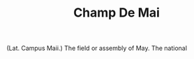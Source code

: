 ---
title: Champ De Mai
letter: C
permalink: "/definitions/bld-champ-de-mai.html"
body: "(Lat. Campus Maii.) The field or assembly of May. The national"
published_at: '2018-07-07'
source: Black's Law Dictionary 2nd Ed (1910)
layout: post
---